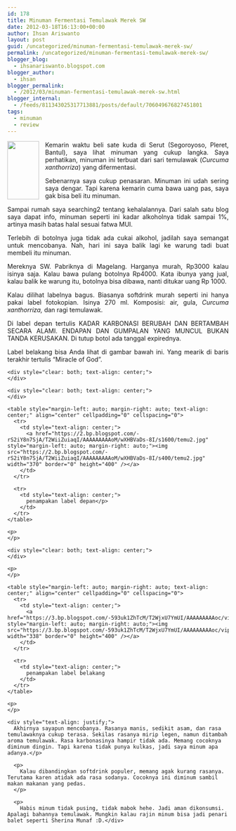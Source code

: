 ```yaml
---
id: 178
title: Minuman Fermentasi Temulawak Merek SW
date: 2012-03-18T16:13:00+00:00
author: Ihsan Ariswanto
layout: post
guid: /uncategorized/minuman-fermentasi-temulawak-merek-sw/
permalink: /uncategorized/minuman-fermentasi-temulawak-merek-sw/
blogger_blog:
  - ihsanariswanto.blogspot.com
blogger_author:
  - ihsan
blogger_permalink:
  - /2012/03/minuman-fermentasi-temulawak-merek-sw.html
blogger_internal:
  - /feeds/811343025317713881/posts/default/706049676827451801
tags:
  - minuman
  - review
---
```

<div style="clear: both; text-align: justify;">
  <a href="https://4.bp.blogspot.com/-GU-w-Q9a6-c/T2WiXkUzVcI/AAAAAAAAAoE/JQ23xg9-nKY/s1600/temu.jpg" style="clear: left; float: left; margin-bottom: 1em; margin-right: 1em;"><img src="https://4.bp.blogspot.com/-GU-w-Q9a6-c/T2WiXkUzVcI/AAAAAAAAAoE/JQ23xg9-nKY/s200/temu.jpg" style="width: 72px; height: 133px;" border="0" /> </a> Kemarin waktu beli sate kuda di Serut (Segoroyoso, Pleret, Bantul), saya lihat minuman yang cukup langka. Saya perhatikan, minuman ini terbuat dari sari temulawak (<i>Curcuma xanthorriza</i>) yang difermentasi.</p> 
  
  <p>
    Sebenarnya saya cukup penasaran. Minuman ini udah sering saya dengar. Tapi karena kemarin cuma bawa uang pas, saya gak bisa beli itu minuman.<a name='more'></a>
  </p>
  
  <p>
    Sampai rumah saya searching2 tentang kehalalannya. Dari salah satu blog saya dapat info, minuman seperti ini kadar alkoholnya tidak sampai 1%, artinya masih batas halal sesuai fatwa MUI.
  </p>
  
  <p>
    Terlebih di botolnya juga tidak ada cukai alkohol, jadilah saya semangat untuk mencobanya. Nah, hari ini saya balik lagi ke warung tadi buat membeli itu minuman.
  </p>
  
  <p>
    Mereknya SW. Pabriknya di Magelang. Harganya murah, Rp3000 kalau isinya saja. Kalau bawa pulang botolnya Rp4000. Kata ibunya yang jual, kalau balik ke warung itu, botolnya bisa dibawa, nanti ditukar uang Rp 1000.
  </p>
  
  <p>
    Kalau dilihat labelnya bagus. Biasanya softdrink murah seperti ini hanya pakai label fotokopian. Isinya 270 ml. Komposisi: air, gula,<i> Curcuma xanthorriza, </i>dan ragi temulawak.
  </p>
  
  <p>
    Di label depan tertulis KADAR KARBONASI BERUBAH DAN BERTAMBAH SECARA ALAMI. ENDAPAN DAN GUMPALAN YANG MUNCUL BUKAN TANDA KERUSAKAN. Di tutup botol ada tanggal expirednya.
  </p>
  
  <p>
    Label belakang bisa Anda lihat di gambar bawah ini. Yang mearik di baris terakhir tertulis &#8220;Miracle of God&#8221;.</div> 
    
    <div style="clear: both; text-align: center;">
    </div>
    
    <div style="clear: both; text-align: center;">
    </div>
    
    <table style="margin-left: auto; margin-right: auto; text-align: center;" align="center" cellpadding="0" cellspacing="0">
      <tr>
        <td style="text-align: center;">
          <a href="https://2.bp.blogspot.com/-rS2iY8n7SjA/T2WiiZuiaqI/AAAAAAAAAoM/wXHBVaDs-8I/s1600/temu2.jpg" style="margin-left: auto; margin-right: auto;"><img src="https://2.bp.blogspot.com/-rS2iY8n7SjA/T2WiiZuiaqI/AAAAAAAAAoM/wXHBVaDs-8I/s400/temu2.jpg" width="370" border="0" height="400" /></a>
        </td>
      </tr>
      
      <tr>
        <td style="text-align: center;">
          penampakan label depan</p>
        </td>
      </tr>
    </table>
    
    <p>
    </p>
    
    <div style="clear: both; text-align: center;">
    </div>
    
    <p>
    </p>
    
    <table style="margin-left: auto; margin-right: auto; text-align: center;" align="center" cellpadding="0" cellspacing="0">
      <tr>
        <td style="text-align: center;">
          <a href="https://3.bp.blogspot.com/-593uk1ZhTcM/T2WjxU7YmUI/AAAAAAAAAoc/vip_2OunLek/s1600/temu3.jpg" style="margin-left: auto; margin-right: auto;"><img src="https://3.bp.blogspot.com/-593uk1ZhTcM/T2WjxU7YmUI/AAAAAAAAAoc/vip_2OunLek/s400/temu3.jpg" width="338" border="0" height="400" /></a>
        </td>
      </tr>
      
      <tr>
        <td style="text-align: center;">
          penampakan label belakang
        </td>
      </tr>
    </table>
    
    <p>
    </p>
    
    <div style="text-align: justify;">
      Akhirnya sayapun mencobanya. Rasanya manis, sedikit asam, dan rasa temulawaknya cukup terasa. Sekilas rasanya mirip legen, namun ditambah aroma temulawak. Rasa karbonasinya hampir tidak ada. Memang cocoknya diminum dingin. Tapi karena tidak punya kulkas, jadi saya minum apa adanya.</p> 
      
      <p>
        Kalau dibandingkan softdrink populer, memang agak kurang rasanya. Terutama karen atidak ada rasa sodanya. Cocoknya ini diminum sambil makan makanan yang pedas.
      </p>
      
      <p>
        Habis minum tidak pusing, tidak mabok hehe. Jadi aman dikonsumsi. Apalagi bahannya temulawak. Mungkin kalau rajin minum bisa jadi penari balet seperti Sherina Munaf :D.</div>